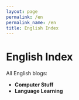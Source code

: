 ```yaml
---
layout: page
permalink: /en
permalink_name: /en
title: English Index
---
```


# English Index

All English blogs:

- **Computer Stuff**
- **Language Learning**

